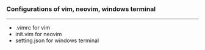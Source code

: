 ### **Configurations of vim, neovim, windows terminal**

---

- .vimrc for vim
- init.vim for neovim
- setting.json for windows terminal
